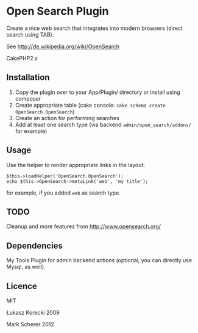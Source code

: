 # Open Search Plugin
Create a nice web search that integrates into modern browsers (direct search using TAB).

See http://de.wikipedia.org/wiki/OpenSearch

CakePHP2.x

## Installation

1. Copy the plugin over to your App/Plugin/ directory or install using composer
1. Create appropriate table (cake console: `cake schema create OpenSearch.OpenSearch`)
1. Create an action for performing searches
1. Add at least one search type (via backend `admin/open_search/addons/` for example)

## Usage

Use the helper to render appropriate links in the layout:

    $this->loadHelper('OpenSearch.OpenSearch');
    echo $this->OpenSearch->metaLink('web', 'my title');

for example, if you added `web` as search type.

## TODO

Cleanup and more features from http://www.opensearch.org/

## Dependencies

My Tools Plugin for admin backend actions (optional, you can directly use Mysql, as well).

## Licence

MIT

Łukasz Korecki 2009

Mark Scherer 2012
